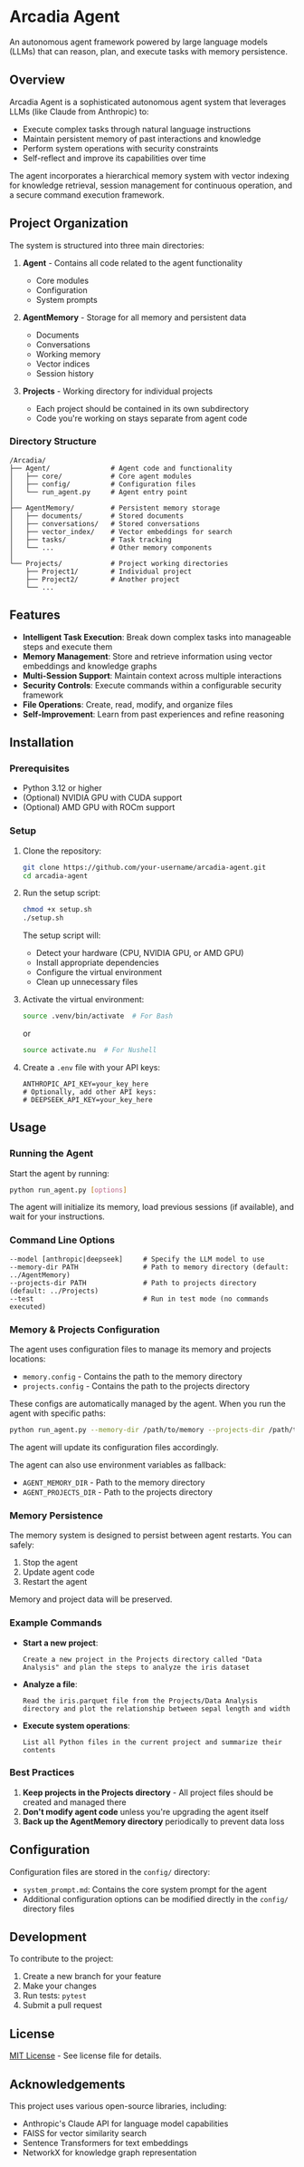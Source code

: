 # Arcadia Agent

An autonomous agent framework powered by large language models (LLMs) that can reason, plan, and execute tasks with memory persistence.

## Overview

Arcadia Agent is a sophisticated autonomous agent system that leverages LLMs (like Claude from Anthropic) to:

- Execute complex tasks through natural language instructions
- Maintain persistent memory of past interactions and knowledge
- Perform system operations with security constraints
- Self-reflect and improve its capabilities over time

The agent incorporates a hierarchical memory system with vector indexing for knowledge retrieval, session management for continuous operation, and a secure command execution framework.

## Project Organization

The system is structured into three main directories:

1. **Agent** - Contains all code related to the agent functionality
   - Core modules
   - Configuration
   - System prompts

2. **AgentMemory** - Storage for all memory and persistent data
   - Documents
   - Conversations
   - Working memory 
   - Vector indices
   - Session history

3. **Projects** - Working directory for individual projects
   - Each project should be contained in its own subdirectory
   - Code you're working on stays separate from agent code

### Directory Structure

```
/Arcadia/
├── Agent/               # Agent code and functionality
│   ├── core/            # Core agent modules
│   ├── config/          # Configuration files 
│   └── run_agent.py     # Agent entry point
│
├── AgentMemory/         # Persistent memory storage
│   ├── documents/       # Stored documents
│   ├── conversations/   # Stored conversations
│   ├── vector_index/    # Vector embeddings for search
│   ├── tasks/           # Task tracking
│   └── ...              # Other memory components
│
└── Projects/            # Project working directories
    ├── Project1/        # Individual project
    ├── Project2/        # Another project
    └── ...
```

## Features

- **Intelligent Task Execution**: Break down complex tasks into manageable steps and execute them
- **Memory Management**: Store and retrieve information using vector embeddings and knowledge graphs
- **Multi-Session Support**: Maintain context across multiple interactions
- **Security Controls**: Execute commands within a configurable security framework
- **File Operations**: Create, read, modify, and organize files
- **Self-Improvement**: Learn from past experiences and refine reasoning

## Installation

### Prerequisites
- Python 3.12 or higher
- (Optional) NVIDIA GPU with CUDA support
- (Optional) AMD GPU with ROCm support

### Setup

1. Clone the repository:
   ```bash
   git clone https://github.com/your-username/arcadia-agent.git
   cd arcadia-agent
   ```

2. Run the setup script:
   ```bash
   chmod +x setup.sh
   ./setup.sh
   ```

   The setup script will:
   - Detect your hardware (CPU, NVIDIA GPU, or AMD GPU)
   - Install appropriate dependencies
   - Configure the virtual environment
   - Clean up unnecessary files

3. Activate the virtual environment:
   ```bash
   source .venv/bin/activate  # For Bash
   ```
   or
   ```bash
   source activate.nu  # For Nushell
   ```

4. Create a `.env` file with your API keys:
   ```
   ANTHROPIC_API_KEY=your_key_here
   # Optionally, add other API keys:
   # DEEPSEEK_API_KEY=your_key_here
   ```

## Usage

### Running the Agent

Start the agent by running:

```bash
python run_agent.py [options]
```

The agent will initialize its memory, load previous sessions (if available), and wait for your instructions.

### Command Line Options

```
--model [anthropic|deepseek]     # Specify the LLM model to use
--memory-dir PATH                # Path to memory directory (default: ../AgentMemory)
--projects-dir PATH              # Path to projects directory (default: ../Projects)
--test                           # Run in test mode (no commands executed)
```

### Memory & Projects Configuration

The agent uses configuration files to manage its memory and projects locations:

- `memory.config` - Contains the path to the memory directory
- `projects.config` - Contains the path to the projects directory

These configs are automatically managed by the agent. When you run the agent with specific paths:

```bash
python run_agent.py --memory-dir /path/to/memory --projects-dir /path/to/projects
```

The agent will update its configuration files accordingly.

The agent can also use environment variables as fallback:
- `AGENT_MEMORY_DIR` - Path to the memory directory
- `AGENT_PROJECTS_DIR` - Path to the projects directory

### Memory Persistence

The memory system is designed to persist between agent restarts. You can safely:

1. Stop the agent
2. Update agent code
3. Restart the agent

Memory and project data will be preserved.

### Example Commands

- **Start a new project**:
  ```
  Create a new project in the Projects directory called "Data Analysis" and plan the steps to analyze the iris dataset
  ```

- **Analyze a file**:
  ```
  Read the iris.parquet file from the Projects/Data Analysis directory and plot the relationship between sepal length and width
  ```

- **Execute system operations**:
  ```
  List all Python files in the current project and summarize their contents
  ```

### Best Practices

1. **Keep projects in the Projects directory** - All project files should be created and managed there
2. **Don't modify agent code** unless you're upgrading the agent itself
3. **Back up the AgentMemory directory** periodically to prevent data loss

## Configuration

Configuration files are stored in the `config/` directory:

- `system_prompt.md`: Contains the core system prompt for the agent
- Additional configuration options can be modified directly in the `config/` directory files

## Development

To contribute to the project:

1. Create a new branch for your feature
2. Make your changes
3. Run tests: `pytest`
4. Submit a pull request

## License

[MIT License](LICENSE) - See license file for details.

## Acknowledgements

This project uses various open-source libraries, including:
- Anthropic's Claude API for language model capabilities
- FAISS for vector similarity search
- Sentence Transformers for text embeddings
- NetworkX for knowledge graph representation